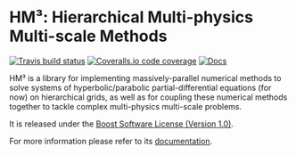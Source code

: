 # HM&sup3;: Hierarchical Multi-physics Multi-scale Methods

[![Travis build status][travis-shield]][travis] [![Coveralls.io code coverage][coveralls-shield]][coveralls] [![Docs][docs-shield]][docs]

HM&sup3; is a library for implementing massively-parallel numerical methods to
solve systems of hyperbolic/parabolic partial-differential equations (for now)
on hierarchical grids, as well as for coupling these numerical methods together
to tackle complex multi-physics multi-scale problems.

It is released under the [Boost Software License (Version 1.0)][license].

For more information please refer to its [documentation][docs].


<!-- Links -->
[travis-shield]: https://img.shields.io/travis/gnzlbg/hm3.svg?style=flat-square
[travis]: https://travis-ci.org/gnzlbg/hm3
[coveralls-shield]: https://img.shields.io/coveralls/gnzlbg/hm3.svg?style=flat-square
[coveralls]: https://coveralls.io/github/gnzlbg/hm3
[docs-shield]: https://img.shields.io/badge/docs-online-blue.svg?style=flat-square
[docs]: https://gnzlbg.github.io/hm3
[license]: license.md
